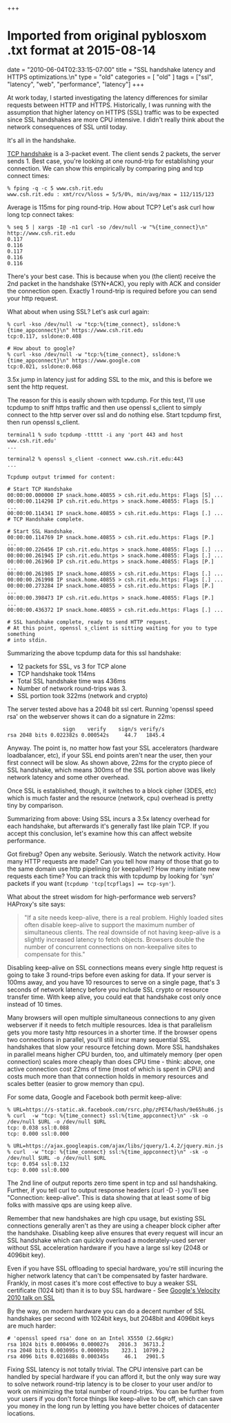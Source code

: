 +++
# Imported from original pyblosxom .txt format at 2015-08-14
date = "2010-06-04T02:33:15-07:00"
title = "SSL handshake latency and HTTPS optimizations.\n"
type = "old"
categories = [ "old" ]
tags = ["ssl", "latency", "web", "performance", "latency"]
+++

At work today, I started investigating the latency differences for similar
requests between HTTP and HTTPS. Historically, I was running with the assumption
that higher latency on HTTPS (SSL) traffic was to be expected since SSL handshakes
are more CPU intensive. I didn't really think about the network consequences of
SSL until today.

It's all in the handshake.

[TCP handshake](http://www.google.com/search?q=tcp+handshake) is a
3-packet event. The client sends 2 packets, the server sends 1. Best case,
you're looking at one round-trip for establishing your connection. We can show
this empirically by comparing ping and tcp connect times:

```
% fping -q -c 5 www.csh.rit.edu
www.csh.rit.edu : xmt/rcv/%loss = 5/5/0%, min/avg/max = 112/115/123
```

Average is 115ms for ping round-trip. How about TCP? Let's ask curl how long tcp connect takes:

```
% seq 5 | xargs -I@ -n1 curl -so /dev/null -w "%{time_connect}\n" http://www.csh.rit.edu
0.117
0.116
0.117
0.116
0.116
```

There's your best case. This is because when you (the client) receive the 2nd
packet in the handshake (SYN+ACK), you reply with ACK and consider the
connection open. Exactly 1 round-trip is required before you can send your http
request.

What about when using SSL? Let's ask curl again:

```
% curl -kso /dev/null -w "tcp:%{time_connect}, ssldone:%{time_appconnect}\n" https://www.csh.rit.edu
tcp:0.117, ssldone:0.408

# How about to google?
% curl -kso /dev/null -w "tcp:%{time_connect}, ssldone:%{time_appconnect}\n" https://www.google.com
tcp:0.021, ssldone:0.068

```

3.5x jump in latency just for adding SSL to the mix, and this is before we sent
the http request.

The reason for this is easily shown with tcpdump. For this test, I'll use
tcpdump to sniff https traffic and then use openssl s_client to simply connect
to the http server over ssl and do nothing else. Start tcpdump first, then run
openssl s_client.

```
terminal1 % sudo tcpdump -ttttt -i any 'port 443 and host www.csh.rit.edu'
...

terminal2 % openssl s_client -connect www.csh.rit.edu:443
...

Tcpdump output trimmed for content:

# Start TCP Handshake
00:00:00.000000 IP snack.home.40855 > csh.rit.edu.https: Flags [S] ...
00:00:00.114298 IP csh.rit.edu.https > snack.home.40855: Flags [S.] ...
00:00:00.114341 IP snack.home.40855 > csh.rit.edu.https: Flags [.] ...
# TCP Handshake complete.

# Start SSL Handshake.
00:00:00.114769 IP snack.home.40855 > csh.rit.edu.https: Flags [P.] ...
00:00:00.226456 IP csh.rit.edu.https > snack.home.40855: Flags [.] ...
00:00:00.261945 IP csh.rit.edu.https > snack.home.40855: Flags [.] ...
00:00:00.261960 IP csh.rit.edu.https > snack.home.40855: Flags [P.] ...
00:00:00.261985 IP snack.home.40855 > csh.rit.edu.https: Flags [.] ...
00:00:00.261998 IP snack.home.40855 > csh.rit.edu.https: Flags [.] ...
00:00:00.273284 IP snack.home.40855 > csh.rit.edu.https: Flags [P.] ...
00:00:00.398473 IP csh.rit.edu.https > snack.home.40855: Flags [P.] ...
00:00:00.436372 IP snack.home.40855 > csh.rit.edu.https: Flags [.] ...

# SSL handshake complete, ready to send HTTP request. 
# At this point, openssl s_client is sitting waiting for you to type something
# into stdin.

```

Summarizing the above tcpdump data for this ssl handshake:

* 12 packets for SSL, vs 3 for TCP alone
* TCP handshake took 114ms
* Total SSL handshake time was 436ms
* Number of network round-trips was 3.
* SSL portion took 322ms (network and crypto)

The server tested above has a 2048 bit ssl cert. Running 'openssl speed rsa' on
the webserver shows it can do a signature in 22ms:

```
                  sign    verify    sign/s verify/s
rsa 2048 bits 0.022382s 0.000542s     44.7   1845.4
```

Anyway. The point is, no matter how fast your SSL accelerators (hardware
loadbalancer, etc), if your SSL end points aren't near the user, then your
first connect will be slow. As shown above, 22ms for the crypto piece of SSL
handshake, which means 300ms of the SSL portion above was likely network
latency and some other overhead.

Once SSL is established, though, it switches to a block cipher (3DES, etc)
which is much faster and the resource (network, cpu) overhead is pretty tiny by
comparison.

Summarizing from above: Using SSL incurs a 3.5x latency overhead for each
handshake, but afterwards it's generally fast like plain TCP. If you accept
this conclusion, let's examine how this can affect website performance.

Got firebug? Open any website. Seriously. Watch the network activity. How many
HTTP requests are made? Can you tell how many of those that go to the same
domain use http pipelining (or keepalive)? How many initiate new requests each
time? You can track this with tcpdump by looking for 'syn' packets if you want
(`tcpdump 'tcp[tcpflags] == tcp-syn'`).

What about the street wisdom for high-performance web servers? HAProxy's site
says:

> "If a site needs keep-alive, there is a real problem. Highly loaded sites
> often disable keep-alive to support the maximum number of simultaneous
> clients. The real downside of not having keep-alive is a slightly increased
> latency to fetch objects. Browsers double the number of concurrent connections
> on non-keepalive sites to compensate for this." 

Disabling keep-alive on SSL connections means every single http request is
going to take 3 round-trips before even asking for data. If your server is
100ms away, and you have 10 resources to serve on a single page, that's 3
seconds of network latency before you include SSL crypto or resource transfer
time. With keep alive, you could eat that handshake cost only once instead of
10 times.

Many browsers will open multiple simultaneous connections to any given
webserver if it needs to fetch multiple resources. Idea is that parallelism
gets you more tasty http resources in a shorter time. If the browser opens
two connections in parallel, you'll still incur many sequential SSL handshakes
that slow your resource fetching down. More SSL handshakes in parallel means
higher CPU burden, too, and ultimately memory (per open connection) scales more
cheaply than does CPU time - think: above, one active connection cost 22ms of
time (most of which is spent in CPU) and costs much more than that connection
holds in memory resources and scales better (easier to grow memory than cpu).

For some data, Google and Facebook both permit keep-alive:

```
% URL=https://s-static.ak.facebook.com/rsrc.php/zPET4/hash/9e65hu86.js
% curl  -w "tcp: %{time_connect} ssl:%{time_appconnect}\n" -sk -o /dev/null $URL -o /dev/null $URL
tcp: 0.038 ssl:0.088
tcp: 0.000 ssl:0.000

% URL=https://ajax.googleapis.com/ajax/libs/jquery/1.4.2/jquery.min.js
% curl  -w "tcp: %{time_connect} ssl:%{time_appconnect}\n" -sk -o /dev/null $URL -o /dev/null $URL
tcp: 0.054 ssl:0.132
tcp: 0.000 ssl:0.000
```

The 2nd line of output reports zero time spent in tcp and ssl handshaking.
Further, if you tell curl to output response headers (curl -D -) you'll see
"Connection: keep-alive". This is data showing that at least some of big folks
with massive qps are using keep alive.

Remember that new handshakes are high cpu usage, but existing SSL connections
generally aren't as they are using a cheaper block cipher after the handshake.
Disabling keep alive ensures that every request will incur an SSL handshake
which can quickly overload a moderately-used server without SSL acceleration
hardware if you have a large ssl key (2048 or 4096bit key). 

Even if you have SSL offloading to special hardware, you're still
incuring the higher network latency that can't be compensated by faster
hardware. Frankly, in most cases it's more cost effective to buy a weaker SSL
certificate (1024 bit) than it is to buy SSL hardware - See 
[Google's Velocity 2010 talk on SSL](http://en.oreilly.com/velocity2010/public/schedule/detail/14217)

By the way, on modern hardware you can do a decent number of SSL handshakes per
second with 1024bit keys, but 2048bit and 4096bit keys are much harder:

```
# 'openssl speed rsa' done on an Intel X5550 (2.66gHz)
rsa 1024 bits 0.000496s 0.000027s   2016.3  36713.2
rsa 2048 bits 0.003095s 0.000093s    323.1  10799.2
rsa 4096 bits 0.021688s 0.000345s     46.1   2901.5
```

Fixing SSL latency is not totally trivial. The CPU intensive part can be
handled by special hardware if you can afford it, but the only way sure way to
solve network round-trip latency is to be closer to your user and/or to work on
minimizing the total number of round-trips. You can be further from your users
if you don't force things like keep-alive to be off, which can save you money
in the long run by letting you have better choices of datacenter locations.
